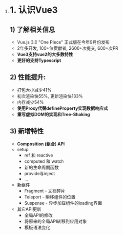 1. # 1. 认识Vue3
   
   ## 1) 了解相关信息
   
   - Vue.js 3.0 "One Piece" 正式版在今年9月份发布
   - 2年多开发, 100+位贡献者, 2600+次提交, 600+次PR
   - **Vue3支持vue2的大多数特性**
   - **更好的支持Typescript**
   
   ## 2) 性能提升:
   
   - 打包大小减少41%
   - 初次渲染快55%, 更新渲染快133%
   - 内存减少54%
   - **使用Proxy代替defineProperty实现数据响应式**
   - **重写虚拟DOM的实现和Tree-Shaking**
   
   ## 3) 新增特性
   
   - **Composition (组合) API**
   - setup
     - ref 和 reactive
     - computed 和 watch
     - 新的生命周期函数
     - provide与inject
     - ...
   - 新组件
     - Fragment - 文档碎片
     - Teleport - 瞬移组件的位置
     - Suspense - 异步加载组件的loading界面
   - 其它API更新
     - 全局API的修改
     - 将原来的全局API转移到应用对象
     - 模板语法变化
